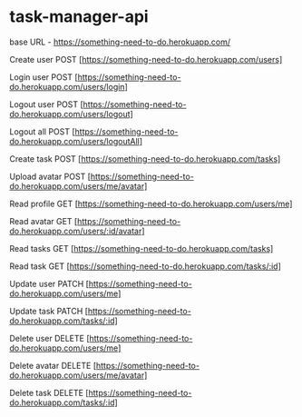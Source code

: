 # task-manager-api
base URL - https://something-need-to-do.herokuapp.com/

Create user
POST [https://something-need-to-do.herokuapp.com/users]

Login user
POST [https://something-need-to-do.herokuapp.com/users/login]

Logout user
POST [https://something-need-to-do.herokuapp.com/users/logout]

Logout all
POST [https://something-need-to-do.herokuapp.com/users/logoutAll]

Create task
POST [https://something-need-to-do.herokuapp.com/tasks]

Upload avatar
POST [https://something-need-to-do.herokuapp.com/users/me/avatar]

Read profile
GET [https://something-need-to-do.herokuapp.com/users/me]

Read avatar
GET [https://something-need-to-do.herokuapp.com/users/:id/avatar]

Read tasks
GET [https://something-need-to-do.herokuapp.com/tasks]

Read task
GET [https://something-need-to-do.herokuapp.com/tasks/:id]

Update user
PATCH [https://something-need-to-do.herokuapp.com/users/me]

Update task
PATCH [https://something-need-to-do.herokuapp.com/tasks/:id]

Delete user
DELETE [https://something-need-to-do.herokuapp.com/users/me]

Delete avatar
DELETE [https://something-need-to-do.herokuapp.com/users/me/avatar]

Delete task
DELETE [https://something-need-to-do.herokuapp.com/tasks/:id]
